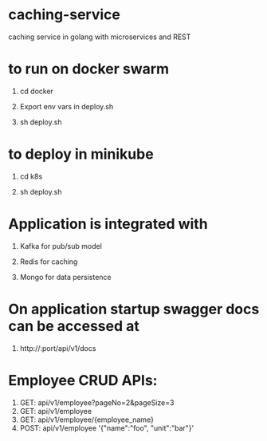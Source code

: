 # caching-service
caching service in golang with microservices and REST

# to run on docker swarm 
1. cd docker

2. Export env vars in deploy.sh

2. sh deploy.sh

# to deploy in minikube
1. cd k8s

2. sh deploy.sh

# Application is integrated with
1. Kafka for pub/sub model

2. Redis for caching

3. Mongo for data persistence

# On application startup swagger docs can be accessed at
1. http://<deployment ip>:port/api/v1/docs
  
# Employee CRUD APIs:
1. GET: api/v1/employee?pageNo=2&pageSize=3
2. GET: api/v1/employee
3. GET: api/v1/employee/{employee_name}
4. POST: api/v1/employee '{"name":"foo", "unit":"bar"}'

